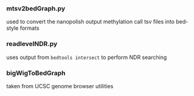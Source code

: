 ### mtsv2bedGraph.py 
used to convert the nanopolish output methylation call tsv files into bed-style formats
### readlevelNDR.py 
uses output from `bedtools intersect` to perform NDR searching
### bigWigToBedGraph
taken from UCSC genome browser utilities
